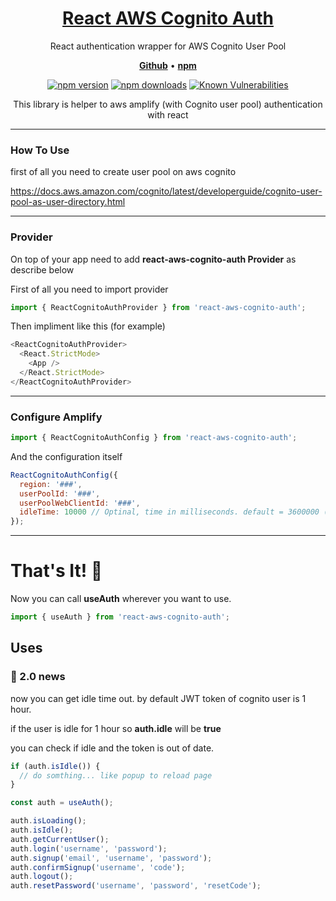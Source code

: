 <h1 align="center">
   <b>
        <a href="https://github.com/yshaish1/react-aws-cognito-auth">React AWS Cognito Auth</a><br>
    </b>
</h1>

<p align="center">React authentication wrapper for AWS Cognito User Pool</p>

<p align="center">
    <a href="https://github.com/yshaish1/react-cognito-auth"><b>Github</b></a> •
    <a href="https://www.npmjs.com/package/react-aws-cognito-auth"><b>npm</b></a>
</p>

<div align="center">

[![npm version](https://img.shields.io/npm/v/react-aws-cognito-auth.svg?style=flat-square)](https://www.npmjs.com/package/react-aws-cognito-auth)
[![npm downloads](https://img.shields.io/npm/dm/react-aws-cognito-auth.svg?style=flat-square)](https://npm-stat.com/charts.html?package=react-aws-cognito-auth)
[![Known Vulnerabilities](https://snyk.io/test/npm/react-aws-cognito-auth/badge.svg)](https://snyk.io/test/npm/react-aws-cognito-auth)

</div>

<div align="center">
This library is helper to aws amplify (with Cognito user pool) authentication with react
</div>

---

### How To Use

first of all you need to create user pool on aws cognito

https://docs.aws.amazon.com/cognito/latest/developerguide/cognito-user-pool-as-user-directory.html

---

### Provider

On top of your app need to add <b>react-aws-cognito-auth Provider</b> as describe below

First of all you need to import provider

```javascript
import { ReactCognitoAuthProvider } from 'react-aws-cognito-auth';
```

Then impliment like this (for example)

```javascript
<ReactCognitoAuthProvider>
  <React.StrictMode>
    <App />
  </React.StrictMode>
</ReactCognitoAuthProvider>
```

---

### Configure Amplify

```javascript
import { ReactCognitoAuthConfig } from 'react-aws-cognito-auth';
```

And the configuration itself

```javascript
ReactCognitoAuthConfig({
  region: '###',
  userPoolId: '###',
  userPoolWebClientId: '###',
  idleTime: 10000 // Optinal, time in milliseconds. default = 3600000 (1 hour)
});
```

---

# That's It! 🚀

Now you can call <b>useAuth</b> wherever you want to use.

```javascript
import { useAuth } from 'react-aws-cognito-auth';
```

## Uses

### 🔴 2.0 news

now you can get idle time out.
by default JWT token of cognito user is 1 hour.

if the user is idle for 1 hour so <b>auth.idle</b> will be <b>true</b>

you can check if idle and the token is out of date.

```javascript
if (auth.isIdle()) {
  // do somthing... like popup to reload page
}
```

```javascript
const auth = useAuth();

auth.isLoading();
auth.isIdle();
auth.getCurrentUser();
auth.login('username', 'password');
auth.signup('email', 'username', 'password');
auth.confirmSignup('username', 'code');
auth.logout();
auth.resetPassword('username', 'password', 'resetCode');
```
